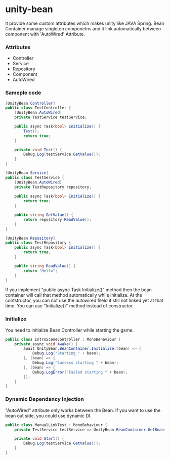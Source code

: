 # unity-bean

It provide some custom attributes which makes unity like JAVA Spring. 
Bean Container manage singleton componetns and it link automatically between component with 'AutoWired' Attribute.

### Attributes
* Controller
* Service
* Repository
* Component 
* AutoWired

### Sameple code 
```C#
[UnityBean.Controller]
public class TestController {
    [UnityBean.AutoWired] 
    private TestService testService;

    public async Task<bool> Initialize() {
        Test();
        return true;
    }

    private void Test() {
        Debug.Log(testService.GetValue());
    }
}
```

```C#
[UnityBean.Service]
public class TestService {
    [UnityBean.AutoWired] 
    private TestRepository repository;
    
    public async Task<bool> Initialize() {
        return true;
    }

    public string GetValue() {
        return repository.ReadValue();
    }
}
```

```C#
[UnityBean.Repository]
public class TestRepository {
    public async Task<bool> Initialize() {
        return true;
    }

    public string ReadValue() {
        return "Hello";
    }
}
```

If you implement "public async Task<bool> Initialize()" method then the bean container will call that method automatically while initialize.
At the contstructor, you can not use the autowired fileld it still not linked yet at that time. You can use "Initialize()" method instead of constructor.


### Initialize
You need to initialize Bean Controller while starting the game.
```C#
public class IntroSceneController : MonoBehaviour {
    private async void Awake() {
        await UnityBean.BeanContainer.Initialize((bean) => {
            Debug.Log("Starting " + bean);
        }, (bean) => {
            Debug.Log("Success starting " + bean);
        }, (bean) => {
            Debug.LogError("Failed starting " + bean);
        });
    }
}
```


### Dynamic Dependancy Injection
"AutoWired" attribute only works between the Bean. If you want to use the bean out side, you could use dynamic DI.
```C#
public class ManualLinkTest : MonoBehaviour {
    private TestService testService => UnityBean.BeanContainer.GetBean<TestService>();

    private void Start() {
        Debug.Log(testService.GetValue());
    }
}
```
